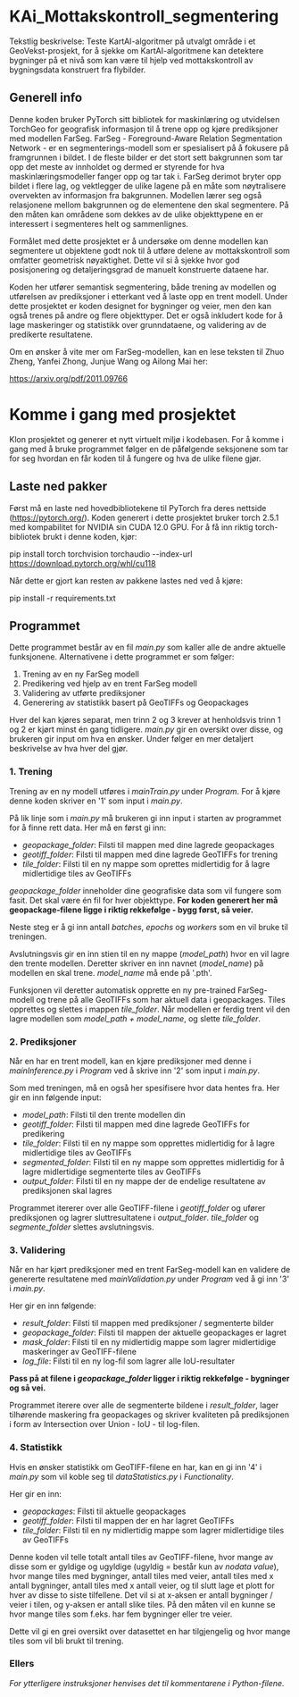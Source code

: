# KAi_Mottakskontroll_segmentering
Tekstlig beskrivelse: Teste KartAI-algoritmer på utvalgt område i et GeoVekst-prosjekt, for å sjekke om KartAI-algoritmene kan detektere bygninger på et nivå som kan være til hjelp ved mottakskontroll av bygningsdata konstruert fra flybilder.  


## Generell info

Denne koden bruker PyTorch sitt bibliotek for maskinlæring og utvidelsen TorchGeo for geografisk informasjon til å trene opp og kjøre prediksjoner med modellen FarSeg. FarSeg - Foreground-Aware Relation Segmentation Network - er en segmenterings-modell som er spesialisert på å fokusere på framgrunnen i bildet. I de fleste bilder er det stort sett bakgrunnen som tar opp det meste av innholdet og dermed er styrende for hva maskinlæringsmodeller fanger opp og tar tak i. FarSeg derimot bryter opp bildet i flere lag, og vektlegger de ulike lagene på en måte som nøytralisere overvekten av informasjon fra bakgrunnen. Modellen lærer seg også relasjonene mellom bakgrunnen og de elementene den skal segmentere. På den måten kan områdene som dekkes av de ulike objekttypene en er interessert i segmenteres helt og sammenlignes.

Formålet med dette prosjektet er å undersøke om denne modellen kan segmentere ut objektene godt nok til å utføre delene av mottakskontroll som omfatter geometrisk nøyaktighet. Dette vil si å sjekke hvor god posisjonering og detaljeringsgrad de manuelt konstruerte dataene har.

Koden her utfører semantisk segmentering, både trening av modellen og utførelsen av prediksjoner i etterkant ved å laste opp en trent modell. Under dette prosjektet er koden designet for bygninger og veier, men den kan også trenes på andre og flere objekttyper. Det er også inkludert kode for å lage maskeringer og statistikk over grunndataene, og validering av de predikerte resultatene.

Om en ønsker å vite mer om FarSeg-modellen, kan en lese teksten til Zhuo Zheng, Yanfei Zhong, Junjue Wang og Ailong Mai her:

https://arxiv.org/pdf/2011.09766

# Komme i gang med prosjektet

Klon prosjektet og generer et nytt virtuelt miljø i kodebasen. For å komme i gang med å bruke programmet følger en de påfølgende seksjonene som tar for seg hvordan en får koden til å fungere og hva de ulike filene gjør.

## Laste ned pakker

Først må en laste ned hovedbibliotekene til PyTorch fra deres nettside (https://pytorch.org/). Koden generert i dette prosjektet bruker torch 2.5.1 med kompabilitet for NVIDIA sin CUDA 12.0 GPU. For å få inn riktig torch-bibliotek brukt i denne koden, kjør:

pip install torch torchvision torchaudio --index-url https://download.pytorch.org/whl/cu118

Når dette er gjort kan resten av pakkene lastes ned ved å kjøre:

pip install -r requirements.txt

## Programmet

Dette programmet består av en fil *main.py* som kaller alle de andre aktuelle funksjonene. Alternativene i dette programmet er som følger:

1. Trening av en ny FarSeg modell
2. Predikering ved hjelp av en trent FarSeg modell
3. Validering av utførte prediksjoner
4. Generering av statistikk basert på GeoTIFFs og Geopackages

Hver del kan kjøres separat, men trinn 2 og 3 krever at henholdsvis trinn 1 og 2 er kjørt minst én gang tidligere. *main.py* gir en oversikt over disse, og brukeren gir input om hva en ønsker. Under følger en mer detaljert beskrivelse av hva hver del gjør.

### 1. Trening

Trening av en ny modell utføres i *mainTrain.py* under *Program*. For å kjøre denne koden skriver en '1' som input i *main.py*.

På lik linje som i *main.py* må brukeren gi inn input i starten av programmet for å finne rett data. Her må en først gi inn:

- *geopackage_folder*: Filsti til mappen med dine lagrede geopackages
- *geotiff_folder*: Filsti til mappen med dine lagrede GeoTIFFs for trening
- *tile_folder*: Filsti til en ny mappe som oprettes midlertidig for å lagre midlertidige tiles av GeoTIFFs

*geopackage_folder* inneholder dine geografiske data som vil fungere som fasit. Det skal være én fil for hver objekttype. **For koden generert her må geopackage-filene ligge i riktig rekkefølge - bygg først, så veier.**

Neste steg er å gi inn antall *batches*, *epochs* og *workers* som en vil bruke til treningen.

Avslutningsvis gir en inn stien til en ny mappe (*model_path*) hvor en vil lagre den trente modellen. Deretter skriver en inn navnet (*model_name*) på modellen en skal trene. *model_name* må ende på '.pth'.

Funksjonen vil deretter automatisk opprette en ny pre-trained FarSeg-modell og trene på alle GeoTIFFs som har aktuell data i geopackages. Tiles opprettes og slettes i mappen *tile_folder*. Når modellen er ferdig trent vil den lagre modellen som *model_path + model_name*, og slette *tile_folder*.

### 2. Prediksjoner

Når en har en trent modell, kan en kjøre prediksjoner med denne i *mainInference.py* i *Program* ved å skrive inn '2' som input i *main.py*.

Som med treningen, må en også her spesifisere hvor data hentes fra. Her gir en inn følgende input:

- *model_path*: Filsti til den trente modellen din
- *geotiff_folder*: Filsti til mappen med dine lagrede GeoTIFFs for predikering
- *tile_folder*: Filsti til en ny mappe som opprettes midlertidig for å lagre midlertidige tiles av GeoTIFFs
- *segmented_folder*: Filsti til en ny mappe som opprettes midlertidig for å lagre midlertidige segmenterte tiles av GeoTIFFs
- *output_folder*: Filsti til en ny mappe der de endelige resultatene av prediksjonen skal lagres

Programmet itererer over alle GeoTIFF-filene i *geotiff_folder* og ufører prediksjonen og lagrer sluttresultatene i *output_folder*. *tile_folder* og *segmente_folder* slettes avslutningsvis.

### 3. Validering

Når en har kjørt prediksjoner med en trent FarSeg-modell kan en validere de genererte resultatene med *mainValidation.py* under *Program* ved å gi inn '3' i *main.py*.

Her gir en inn følgende:

- *result_folder*: Filsti til mappen med prediksjoner / segmenterte bilder
- *geopackage_folder*: Filsti til mappen der aktuelle geopackages er lagret
- *mask_folder*: Filsti til en ny midlertidig mappe som lagrer midlertidige maskeringer av GeoTIFF-filene
- *log_file*: Filsti til en ny log-fil som lagrer alle IoU-resultater

**Pass på at filene i *geopackage_folder* ligger i riktig rekkefølge - bygninger og så vei.**

Programmet iterere over alle de segmenterte bildene i *result_folder*, lager tilhørende maskering fra geopackages og skriver kvaliteten på prediksjonen i form av Intersection over Union - IoU - til log-filen.

### 4. Statistikk

Hvis en ønsker statistikk om GeoTIFF-filene en har, kan en gi inn '4' i *main.py* som vil koble seg til *dataStatistics.py* i *Functionality*.

Her gir en inn:

- *geopackages*: Filsti til aktuelle geopackages
- *geotiff_folder*: Filsti til mappen der en har lagret GeoTIFFs
- *tile_folder*: Filsti til en ny midlertidig mappe som lagrer midlertidige tiles av GeoTIFFs

Denne koden vil telle totalt antall tiles av GeoTIFF-filene, hvor mange av disse som er gyldige og ugyldige (ugyldig = består kun av *nodata value*), hvor mange tiles med bygninger, antall tiles med veier, antall tiles med x antall bygninger, antall tiles med x antall veier, og til slutt lage et plott for hver av disse to siste tilfellene. Det vil si at x-aksen er antall bygninger / veier i tilen, og y-aksen er antall slike tiles. På den måten vil en kunne se hvor mange tiles som f.eks. har fem bygninger eller tre veier.

Dette vil gi en grei oversikt over datasettet en har tilgjengelig og hvor mange tiles som vil bli brukt til trening.

### Ellers

*For ytterligere instruksjoner henvises det til kommentarene i Python-filene.*
